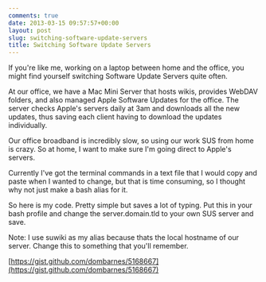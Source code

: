 ```yaml
---
comments: true
date: 2013-03-15 09:57:57+00:00
layout: post
slug: switching-software-update-servers
title: Switching Software Update Servers
---
```


If you're like me, working on a laptop between home and the office, you might find yourself switching Software Update Servers quite often.

At our office, we have a Mac Mini Server that hosts wikis, provides WebDAV folders, and also managed Apple Software Updates for the office. The server checks Apple's servers daily at 3am and downloads all the new updates, thus saving each client having to download the updates individually.

Our office broadband is incredibly slow, so using our work SUS from home is crazy. So at home, I want to make sure I'm going direct to Apple's servers.

Currently I've got the terminal commands in a text file that I would copy and paste when I wanted to change, but that is time consuming, so I thought why not just make a bash alias for it.

So here is my code. Pretty simple but saves a lot of typing. Put this in your bash profile and change the server.domain.tld to your own SUS server and save.

Note: I use suwiki as my alias because thats the local hostname of our server. Change this to something that you'll remember.

[https://gist.github.com/dombarnes/5168667](https://gist.github.com/dombarnes/5168667)
